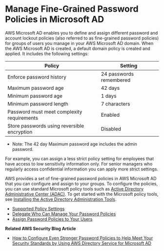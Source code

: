 # Manage Fine\-Grained Password Policies in Microsoft AD<a name="ms_ad_password_policies"></a>

AWS Microsoft AD enables you to define and assign different password and account lockout policies \(also referred to as fine\-grained password policies\) for groups of users you manage in your AWS Microsoft AD domain\. When the AWS Microsoft AD is created, a default domain policy is created and applied.  It includes the following settings:

|Policy	                                        |Setting|
|-----------------------------------------------|-------------------------|
|Enforce password history	                      |24 passwords remembered|
|Maximum password age	                          |42 days|
|Minimum password age	                          |1 days|
|Minimum password length	                        |7 characters|
|Password must meet complexity requirements	    |Enabled|
|Store passwords using reversible encryption   	|Disabled|

* Note:  The 42 day Maximum password age includes the admin password.  


For example, you can assign a less strict policy setting for employees that have access to low sensitivity information only\. For senior managers who regularly access confidential information you can apply more strict settings\. 

AWS provides a set of fine\-grained password policies in AWS Microsoft AD that you can configure and assign to your groups\. To configure the policies, you can use standard Microsoft policy tools such as [Active Directory Administrative Center \(ADAC\)](https://technet.microsoft.com/en-us/library/dd560651.aspx)\. To get started with the Microsoft policy tools, see [Installing the Active Directory Administration Tools](install_ad_tools.md)\.


+ [Supported Policy Settings](supportedpolicysettings.md)
+ [Delegate Who Can Manage Your Password Policies](delegatepasswordpolicies.md)
+ [Assign Password Policies to Your Users](assignpasswordpolicies.md)

**Related AWS Security Blog Article**

+ [How to Configure Even Stronger Password Policies to Help Meet Your Security Standards by Using AWS Directory Service for Microsoft AD](https://aws.amazon.com/blogs/security/how-to-configure-even-stronger-password-policies-to-help-meet-your-security-standards-by-using-aws-directory-service-for-microsoft-active-directory/)
